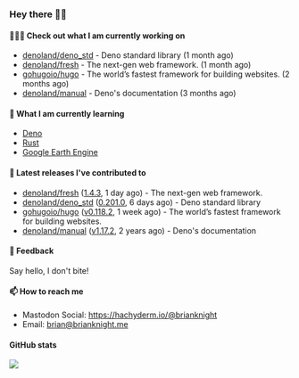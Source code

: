 ### Hey there 👋🏻

#### 👷🏻‍♂️ Check out what I am currently working on

- [denoland/deno_std](https://github.com/denoland/deno_std) - Deno standard library (1 month ago)
- [denoland/fresh](https://github.com/denoland/fresh) - The next-gen web framework. (1 month ago)
- [gohugoio/hugo](https://github.com/gohugoio/hugo) - The world’s fastest framework for building websites. (2 months ago)
- [denoland/manual](https://github.com/denoland/manual) - Deno&#39;s documentation (3 months ago)

#### 🌱 What I am currently learning
- [Deno](https://deno.land/)
- [Rust](https://www.rust-lang.org/)
- [Google Earth Engine](https://earthengine.google.com/)

#### 🔭 Latest releases I've contributed to

- [denoland/fresh](https://github.com/denoland/fresh) ([1.4.3](https://github.com/denoland/fresh/releases/tag/1.4.3), 1 day ago) - The next-gen web framework.
- [denoland/deno_std](https://github.com/denoland/deno_std) ([0.201.0](https://github.com/denoland/deno_std/releases/tag/0.201.0), 6 days ago) - Deno standard library
- [gohugoio/hugo](https://github.com/gohugoio/hugo) ([v0.118.2](https://github.com/gohugoio/hugo/releases/tag/v0.118.2), 1 week ago) - The world’s fastest framework for building websites.
- [denoland/manual](https://github.com/denoland/manual) ([v1.17.2](https://github.com/denoland/manual/releases/tag/v1.17.2), 2 years ago) - Deno&#39;s documentation

#### 💬 Feedback

Say hello, I don't bite!

#### 📫 How to reach me

- Mastodon Social: <a rel="me" href="https://hachyderm.io/@brianknight">https://hachyderm.io/@brianknight</a>
- Email: brian@brianknight.me

#### GitHub stats

![](https://github-profile-summary-cards.vercel.app/api/cards/profile-details?username=brianknight10&theme=github)